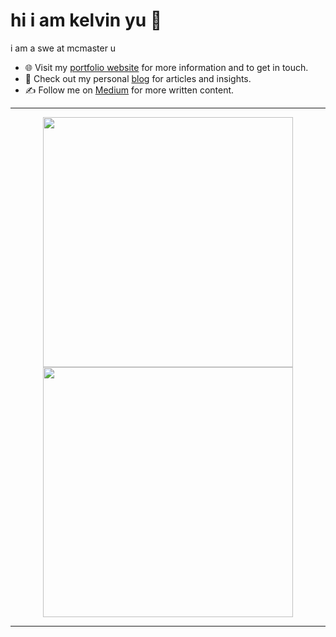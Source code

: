 # hi i am kelvin yu 👋
i am a swe at mcmaster u 
- 🌐 Visit my [portfolio website](https://pr2tik1.github.io/) for more information and to get in touch.
- 👋 Check out my personal [blog](https://pr2tik1.github.io/blog/) for articles and insights.
- ✍️ Follow me on [Medium](https://pr2tik1.medium.com/) for more written content.


---

<p align="center">
  <img src="https://github-readme-stats.vercel.app/api?username=kelvin-u&show_icons=true&theme=dark#gh-dark-mode-only" width="400">
  <img src="https://github-readme-streak-stats.herokuapp.com/?user=kelvin-u&theme=dark" width="400">
</p>

---

